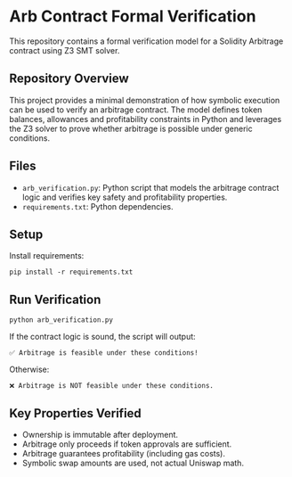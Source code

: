 
# Arb Contract Formal Verification


This repository contains a formal verification model for a Solidity Arbitrage contract using Z3 SMT solver.

## Repository Overview

This project provides a minimal demonstration of how symbolic execution can be used to verify an arbitrage contract. The model defines token balances, allowances and profitability constraints in Python and leverages the Z3 solver to prove whether arbitrage is possible under generic conditions.

## Files

- `arb_verification.py`: Python script that models the arbitrage contract logic and verifies key safety and profitability properties.
- `requirements.txt`: Python dependencies.

## Setup

Install requirements:
```
pip install -r requirements.txt
```

## Run Verification

```
python arb_verification.py
```

If the contract logic is sound, the script will output:
```
✅ Arbitrage is feasible under these conditions!
```

Otherwise:
```
❌ Arbitrage is NOT feasible under these conditions.
```

## Key Properties Verified

- Ownership is immutable after deployment.
- Arbitrage only proceeds if token approvals are sufficient.
- Arbitrage guarantees profitability (including gas costs).
- Symbolic swap amounts are used, not actual Uniswap math.
